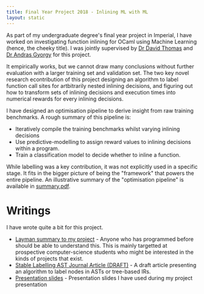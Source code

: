 ```yaml
---
title: Final Year Project 2018 - Inlining ML with ML
layout: static
---
```


As part of my undergraduate degree's final year project in Imperial, I have
worked on investigating function inlining for OCaml using Machine Learning
(hence, the cheeky title). I was jointly supervised by [Dr David Thomas](https://www.imperial.ac.uk/people/d.thomas1)
and [Dr Andras Gyorgy](https://www.imperial.ac.uk/people/a.gyorgy) for this project.

It empirically works, but we cannot draw many conclusions without
further evaluation with a larger training set and validation set. The two
key novel research econtribution of this project designing an algorithm to
label function call sites for artbitrarily nested inlining decisions, and
figuring out how to transform sets of inlining decisions and execution
times into numerical rewards for every inlining decisions.

I have designed an optimisation pipeline to derive insight from raw training
benchmarks. A rough summary of this pipeline is:

- Iteratively compile the training benchmarks whilst varying inlining
  decisions
- Use predictive-modelling to assign reward values to inlining decisions
  within a program.
- Train a classification model to decide whether to inline a function.

While labelling was a key contribution, it was not explicitly used in a
specific stage. It fits in the bigger picture of being the "framework" that
powers the entire pipeline. An illustrative summary of the "optimisation
pipeline" is available in [summary.pdf](here).


# Writings

I have wrote quite a bit for this project.

- [Layman summary to my project](layman) - Anyone who has programmed before
  should be able to understand this. This is mainly targetted at prospective
  computer-science students who might be interested in the kinds of projects
  that exist.
- [Stable Labelling AST Journal Article (DRAFT)](labelling.pdf) -
  A draft article presenting an algorithm to label nodes in ASTs or
  tree-based IRs.
- [Presentation slides](presentation.pdf) - Presentation slides I have used
  during my project presentation
